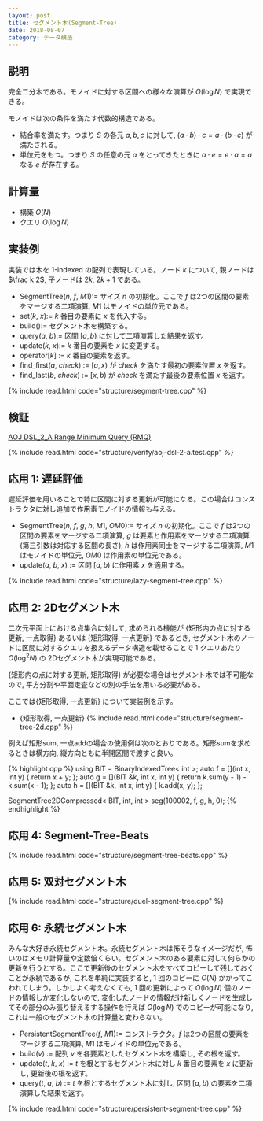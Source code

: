 ```yaml
---
layout: post
title: セグメント木(Segment-Tree)
date: 2018-08-07
category: データ構造
---
```


## 説明
完全二分木である。モノイドに対する区間への様々な演算が $O(\log N)$ で実現できる。

モノイドは次の条件を満たす代数的構造である。

* 結合率を満たす。つまり $S$ の各元 $a, b, c$ に対して, $(a \cdot b) \cdot c = a \cdot (b \cdot c)$ が満たされる。
* 単位元をもつ。つまり $S$ の任意の元 $a$ をとってきたときに $a \cdot e = e \cdot a = a$ なる $e$ が存在する。

## 計算量
* 構築 $O(N)$
* クエリ $O(\log N)$

## 実装例
実装では木を 1-indexed の配列で表現している。ノード $k$ について, 親ノードは $\frac k 2$, 子ノードは $2k$, $2k+1$ である。

* SegmentTree($n$, $f$, $M1$):= サイズ $n$ の初期化。ここで $f$ は2つの区間の要素をマージする二項演算, $M1$ はモノイドの単位元である。
* set($k$, $x$):= $k$ 番目の要素に $x$ を代入する。
* build():= セグメント木を構築する。
* query($a$, $b$):= 区間 $[a, b)$ に対して二項演算した結果を返す。
* update($k$, $x$):= $k$ 番目の要素を $x$ に変更する。
* operator[$k$] := $k$ 番目の要素を返す。
* find_first($a$, $check$) := $[a,x)$ が $check$ を満たす最初の要素位置 $x$ を返す。
* find_last($b$, $check$) := $[x,b)$ が $check$ を満たす最後の要素位置 $x$ を返す。

{% include read.html  code="structure/segment-tree.cpp" %}

## 検証
[AOJ DSL_2_A Range Minimum Query (RMQ)](http://judge.u-aizu.ac.jp/onlinejudge/description.jsp?id=DSL_2_A&lang=jp)

{% include read.html  code="structure/verify/aoj-dsl-2-a.test.cpp" %}

## 応用 1: 遅延評価

遅延評価を用いることで特に区間に対する更新が可能になる。この場合はコンストラクタに対し追加で作用素モノイドの情報も与える。

* SegmentTree($n$, $f$, $g$, $h$, $M1$, $OM0$):= サイズ $n$ の初期化。ここで $f$ は2つの区間の要素をマージする二項演算, $g$ は要素と作用素をマージする二項演算(第三引数は対応する区間の長さ), $h$ は作用素同士をマージする二項演算, $M1$ はモノイドの単位元, $OM0$ は作用素の単位元である。
* update($a$, $b$, $x$) := 区間 $[a, b)$ に作用素 $x$ を適用する。

{% include read.html  code="structure/lazy-segment-tree.cpp" %}


## 応用 2: 2Dセグメント木
二次元平面上における点集合に対して, 求められる機能が {矩形内の点に対する更新, 一点取得} あるいは {矩形取得, 一点更新} であるとき, セグメント木のノードに区間に対するクエリを扱えるデータ構造を載せることで $1$ クエリあたり $O(\log^2 N)$ の 2Dセグメント木が実現可能である。

{矩形内の点に対する更新, 矩形取得} が必要な場合はセグメント木では不可能なので, 平方分割や平面走査などの別の手法を用いる必要がある。

ここでは{矩形取得, 一点更新} について実装例を示す。

* {矩形取得, 一点更新}
{% include read.html  code="structure/segment-tree-2d.cpp" %}

例えば矩形sum, 一点addの場合の使用例は次のとおりである。矩形sumを求めるときは横方向, 縦方向ともに半開区間で渡すと良い。

{% highlight cpp %}
using BIT = BinaryIndexedTree< int >;
auto f = [](int x, int y) { return x + y; };
auto g = [](BIT &k, int x, int y) { return k.sum(y - 1) - k.sum(x - 1); };
auto h = [](BIT &k, int x, int y) { k.add(x, y); };

SegmentTree2DCompressed< BIT, int, int > seg(100002, f, g, h, 0);
{% endhighlight %}


## 応用 4: Segment-Tree-Beats
{% include read.html  code="structure/segment-tree-beats.cpp" %}

## 応用 5: 双対セグメント木
{% include read.html  code="structure/duel-segment-tree.cpp" %}

## 応用 6: 永続セグメント木
みんな大好き永続セグメント木。永続セグメント木は怖そうなイメージだが, 怖いのはメモリ計算量や定数倍くらい。セグメント木のある要素に対して何らかの更新を行うとする。ここで更新後のセグメント木をすべてコピーして残しておくことが永続であるが, これを単純に実装すると, $1$ 回のコピーに $O(N)$ かかってこわれてしまう。しかしよく考えなくても, $1$ 回の更新によって $O(\log N)$ 個のノードの情報しか変化しないので, 変化したノードの情報だけ新しくノードを生成してその部分のみ張り替えるする操作を行えば $O(\log N)$ でのコピーが可能になり, これは一般のセグメント木の計算量と変わらない。

* PersistentSegmentTree($f$, $M1$):= コンストラクタ。$f$ は2つの区間の要素をマージする二項演算, $M1$ はモノイドの単位元である。
* build($v$) := 配列 $v$ を各要素としたセグメント木を構築し, その根を返す。
* update($t$, $k$, $x$) := $t$ を根とするセグメント木に対し $k$ 番目の要素を $x$ に更新し, 更新後の根を返す。
* query($t$, $a$, $b$) := $t$ を根とするセグメント木に対し, 区間 $[a, b)$ の要素を二項演算した結果を返す。

{% include read.html  code="structure/persistent-segment-tree.cpp" %}
